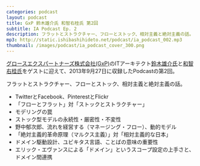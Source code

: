 ```yaml
---
categories: podcast
layout: podcast
title: GxP 鈴木雄介氏 和智右桂氏 第2回
subtitle: IA Podcast Ep. 2
description: フラットとストラクチャー、フローとストック、相対主義と絶対主義の話。
mp3: http://static.ishibashihideto.net/podcast/ia_podcast_002.mp3
thumbnail: /images/podcast/ia_podcast_cover_300.png
---
```


[グロースエクスパートナーズ株式会社(GxP)](http://www.gxp.co.jp/)のITアーキテクト[鈴木雄介氏](https://twitter.com/yusuke_arclamp)と[和智右桂氏](https://twitter.com/digitalsoul0124)をゲストに迎えて、2013年9月27日に収録したPodcastの第2回。

フラットとストラクチャー、フローとストック、相対主義と絶対主義の話。

- TwitterとFacebook、PinterestとFlickr
- 「フローとフラット」対「ストックとストラクチャー」
- モデリングの罠
- ストック型モデルの永続性・厳密性・不変性
- 野中郁次郎、流れを経営する（マネージング・フロー）、動的モデル
- 「絶対主義的革命原理（マルクス主義）」対「相対主義的な日本」
- ドメイン駆動設計、ユビキタス言語、ことばの意味の重要性
- エリック・エヴァンスによる「ドメイン」というスコープ設定の上手さと、ドメイン間連携
